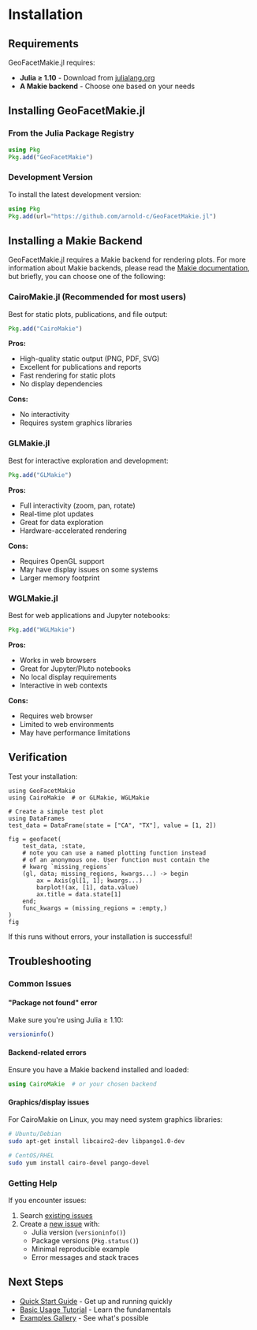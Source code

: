 # Installation

## Requirements

GeoFacetMakie.jl requires:

- **Julia ≥ 1.10** - Download from [julialang.org](https://julialang.org/downloads/)
- **A Makie backend** - Choose one based on your needs

## Installing GeoFacetMakie.jl

### From the Julia Package Registry

```julia
using Pkg
Pkg.add("GeoFacetMakie")
```

### Development Version

To install the latest development version:

```julia
using Pkg
Pkg.add(url="https://github.com/arnold-c/GeoFacetMakie.jl")
```

## Installing a Makie Backend

GeoFacetMakie.jl requires a Makie backend for rendering plots.
For more information about Makie backends, please read the [Makie documentation](https://docs.makie.org/stable/explanations/backends/backends), but briefly, you can choose one of the following:

### CairoMakie.jl (Recommended for most users)

Best for static plots, publications, and file output:

```julia
Pkg.add("CairoMakie")
```

**Pros:**
- High-quality static output (PNG, PDF, SVG)
- Excellent for publications and reports
- Fast rendering for static plots
- No display dependencies

**Cons:**
- No interactivity
- Requires system graphics libraries

### GLMakie.jl

Best for interactive exploration and development:

```julia
Pkg.add("GLMakie")
```

**Pros:**
- Full interactivity (zoom, pan, rotate)
- Real-time plot updates
- Great for data exploration
- Hardware-accelerated rendering

**Cons:**
- Requires OpenGL support
- May have display issues on some systems
- Larger memory footprint

### WGLMakie.jl

Best for web applications and Jupyter notebooks:

```julia
Pkg.add("WGLMakie")
```

**Pros:**
- Works in web browsers
- Great for Jupyter/Pluto notebooks
- No local display requirements
- Interactive in web contexts

**Cons:**
- Requires web browser
- Limited to web environments
- May have performance limitations

## Verification

Test your installation:

```@example
using GeoFacetMakie
using CairoMakie  # or GLMakie, WGLMakie

# Create a simple test plot
using DataFrames
test_data = DataFrame(state = ["CA", "TX"], value = [1, 2])

fig = geofacet(
    test_data, :state,
    # note you can use a named plotting function instead
    # of an anonymous one. User function must contain the
    # kwarg `missing_regions`
    (gl, data; missing_regions, kwargs...) -> begin
        ax = Axis(gl[1, 1]; kwargs...)
        barplot!(ax, [1], data.value)
        ax.title = data.state[1]
    end;
    func_kwargs = (missing_regions = :empty,)
)
fig
```

If this runs without errors, your installation is successful!

## Troubleshooting

### Common Issues

#### "Package not found" error
Make sure you're using Julia ≥ 1.10:
```julia
versioninfo()
```

#### Backend-related errors
Ensure you have a Makie backend installed and loaded:
```julia
using CairoMakie  # or your chosen backend
```

#### Graphics/display issues
For CairoMakie on Linux, you may need system graphics libraries:
```bash
# Ubuntu/Debian
sudo apt-get install libcairo2-dev libpango1.0-dev

# CentOS/RHEL
sudo yum install cairo-devel pango-devel
```

### Getting Help

If you encounter issues:

1. Search [existing issues](https://github.com/arnold-c/GeoFacetMakie.jl/issues)
2. Create a [new issue](https://github.com/arnold-c/GeoFacetMakie.jl/issues/new) with:
   - Julia version (`versioninfo()`)
   - Package versions (`Pkg.status()`)
   - Minimal reproducible example
   - Error messages and stack traces

## Next Steps

- [Quick Start Guide](quickstart.md) - Get up and running quickly
- [Basic Usage Tutorial](tutorials/basic_usage.md) - Learn the fundamentals
- [Examples Gallery](examples/gallery.md) - See what's possible

